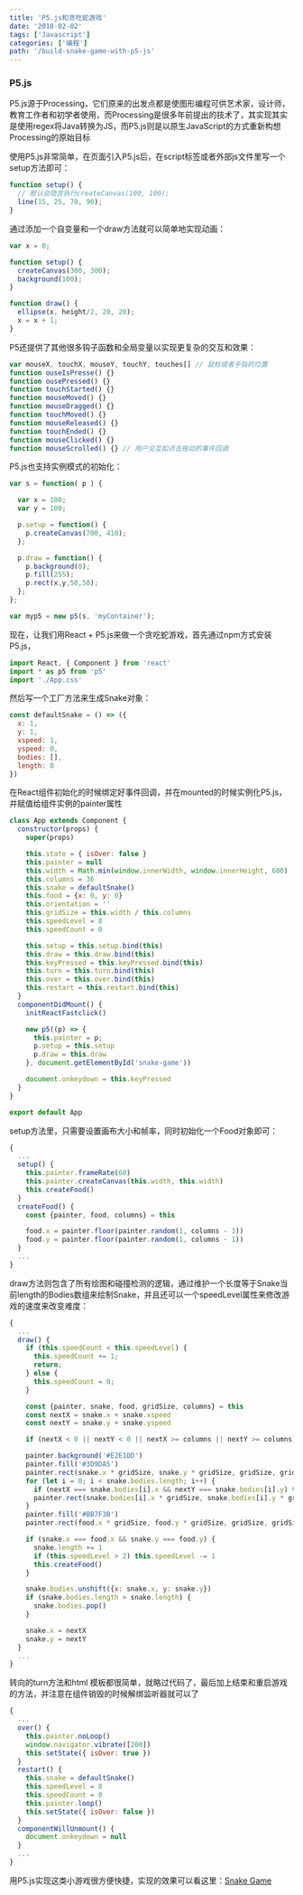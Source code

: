 ```yaml
---
title: 'P5.js和贪吃蛇游戏'
date: '2018-02-02'
tags: ['Javascript']
categories: ['编程']
path: '/build-snake-game-with-p5-js'
---
```


### P5.js

P5.js源于Processing，它们原来的出发点都是使图形编程可供艺术家，设计师，教育工作者和初学者使用，而Processing是很多年前提出的技术了，其实现其实是使用regex将Java转换为JS，而P5.js则是以原生JavaScript的方式重新构想Processing的原始目标

使用P5.js非常简单，在页面引入P5.js后，在script标签或者外部js文件里写一个setup方法即可：

```javascript
function setup() {
  // 默认会隐含执行createCanvas(100, 100);
  line(15, 25, 70, 90);
}
```

通过添加一个自变量和一个draw方法就可以简单地实现动画：

```javascript
var x = 0;

function setup() {
  createCanvas(300, 300);
  background(100);  
}

function draw() {
  ellipse(x, height/2, 20, 20);
  x = x + 1;
}
```

P5还提供了其他很多钩子函数和全局变量以实现更复杂的交互和效果：

```javascript
var mouseX, touchX, mouseY, touchY, touches[] // 鼠标或者手指的位置
function ouseIsPresse() {}
function ousePressed() {}
function touchStarted() {}
function mouseMoved() {}
function mouseDragged() {}
function touchMoved() {}
function mouseReleased() {}
function touchEnded() {}
function mouseClicked() {}
function mouseScrolled() {} // 用户交互如点击拖动的事件回调
```

P5.js也支持实例模式的初始化：

```javascript
var s = function( p ) {

  var x = 100; 
  var y = 100;

  p.setup = function() {
    p.createCanvas(700, 410);
  };

  p.draw = function() {
    p.background(0);
    p.fill(255);
    p.rect(x,y,50,50);
  };
};

var myp5 = new p5(s, 'myContainer');
```

现在，让我们用React + P5.js来做一个贪吃蛇游戏，首先通过npm方式安装P5.js，

```javascript
import React, { Component } from 'react'
import * as p5 from 'p5'
import './App.css'
```

然后写一个工厂方法来生成Snake对象：

```javascript
const defaultSnake = () => ({
  x: 1,
  y: 1,
  xspeed: 1,
  yspeed: 0,
  bodies: [],
  length: 0
})
```

在React组件初始化的时候绑定好事件回调，并在mounted的时候实例化P5.js，并赋值给组件实例的painter属性

```javascript
class App extends Component {
  constructor(props) {
    super(props)

    this.state = { isOver: false }
    this.painter = null
    this.width = Math.min(window.innerWidth, window.innerHeight, 600)
    this.columns = 36
    this.snake = defaultSnake()
    this.food = {x: 0, y: 0}
    this.orientation = ''
    this.gridSize = this.width / this.columns
    this.speedLevel = 8
    this.speedCount = 0

    this.setup = this.setup.bind(this)
    this.draw = this.draw.bind(this)
    this.keyPressed = this.keyPressed.bind(this)
    this.turn = this.turn.bind(this)
    this.over = this.over.bind(this)
    this.restart = this.restart.bind(this)
  }
  componentDidMount() {
    initReactFastclick()

    new p5((p) => {
      this.painter = p;
      p.setup = this.setup
      p.draw = this.draw
    }, document.getElementById('snake-game'))

    document.onkeydown = this.keyPressed
  }
}

export default App
```

setup方法里，只需要设置画布大小和帧率，同时初始化一个Food对象即可：

```javascript
{
  ...
  setup() {
    this.painter.frameRate(60)
    this.painter.createCanvas(this.width, this.width)
    this.createFood()
  }
  createFood() {
    const {painter, food, columns} = this

    food.x = painter.floor(painter.random(1, columns - 1))
    food.y = painter.floor(painter.random(1, columns - 1))
  }
  ...
}
```

draw方法则包含了所有绘图和碰撞检测的逻辑，通过维护一个长度等于Snake当前length的Bodies数组来绘制Snake，并且还可以一个speedLevel属性来修改游戏的速度来改变难度：

```javascript
{
  ...
  draw() {
    if (this.speedCount < this.speedLevel) {
      this.speedCount += 1;
      return;
    } else {
      this.speedCount = 0;
    }

    const {painter, snake, food, gridSize, columns} = this
    const nextX = snake.x + snake.xspeed
    const nextY = snake.y + snake.yspeed

    if (nextX < 0 || nextY < 0 || nextX >= columns || nextY >= columns) this.over()

    painter.background('#E2E1DD')
    painter.fill('#3D9DA5')
    painter.rect(snake.x * gridSize, snake.y * gridSize, gridSize, gridSize)
    for (let i = 0; i < snake.bodies.length; i++) {
      if (nextX === snake.bodies[i].x && nextY === snake.bodies[i].y) this.over()
      painter.rect(snake.bodies[i].x * gridSize, snake.bodies[i].y * gridSize, gridSize, gridSize)
    }
    painter.fill('#BB7F3B')
    painter.rect(food.x * gridSize, food.y * gridSize, gridSize, gridSize)

    if (snake.x === food.x && snake.y === food.y) {
      snake.length += 1
      if (this.speedLevel > 2) this.speedLevel -= 1
      this.createFood()
    }

    snake.bodies.unshift({x: snake.x, y: snake.y})
    if (snake.bodies.length > snake.length) {
      snake.bodies.pop()
    }

    snake.x = nextX
    snake.y = nextY
  }
  ...
}
```

转向的turn方法和html 模板都很简单，就略过代码了，最后加上结束和重启游戏的方法，并注意在组件销毁的时候解绑监听器就可以了

```javascript
{
  ...
  over() {
    this.painter.noLoop()
    window.navigator.vibrate([200])
    this.setState({ isOver: true })
  }
  restart() {
    this.snake = defaultSnake()
    this.speedLevel = 8
    this.speedCount = 0
    this.painter.loop()
    this.setState({ isOver: false })
  }
  componentWillUnmount() {
    document.onkeydown = null
  }
  ...
}
```

用P5.js实现这类小游戏很方便快捷，实现的效果可以看这里：[Snake Game](https://silentmaker.github.io/snake/)



